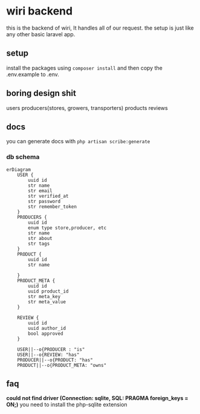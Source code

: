 # wiri backend
this is the backend of wiri, It handles all of our request. the setup is just like any other basic laravel app.

## setup
install the packages using `composer install` and then copy the .env.example to .env. 

## boring design shit

users 
producers(stores, growers, transporters)
products
reviews

## docs
you can generate docs with `php artisan scribe:generate`

### db schema

```mermaid
erDiagram
    USER {
        uuid id 
        str name
        str email
        str verified_at
        str password
        str remember_token
    }
    PRODUCERS { 
        uuid id 
        enum type store,producer, etc
        str name
        str about
        str tags
    }
    PRODUCT {
        uuid id
        str name

    }
    PRODUCT_META {
        uuid id
        uuid product_id
        str meta_key
        str meta_value
    }

    REVIEW {
        uuid id 
        uuid author_id 
        bool approved
    }

    USER||--o{PRODUCER : "is"
    USER||--o{REVIEW: "has"
    PRODUCER||--o{PRODUCT: "has"
    PRODUCT||--o{PRODUCT_META: "owns"
```


## faq 
**could not find driver (Connection: sqlite, SQL: PRAGMA foreign_keys = ON;)**
you need to install the php-sqlite extension